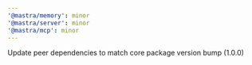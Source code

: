 ```yaml
---
'@mastra/memory': minor
'@mastra/server': minor
'@mastra/mcp': minor
---
```


Update peer dependencies to match core package version bump (1.0.0)
